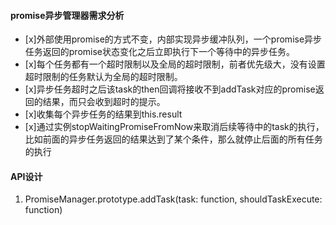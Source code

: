 #### promise异步管理器需求分析
- [x]外部使用promise的方式不变，内部实现异步缓冲队列，一个promise异步任务返回的promise状态变化之后立即执行下一个等待中的异步任务。 
- [x]每个任务都有一个超时限制以及全局的超时限制，前者优先级大，没有设置超时限制的任务默认为全局的超时限制。
- [x]异步任务超时之后该task的then回调将接收不到addTask对应的promise返回的结果，而只会收到超时的提示。
- [x]收集每个异步任务的结果到this.result
- [x]通过实例stopWaitingPromiseFromNow来取消后续等待中的task的执行，比如前面的异步任务返回的结果达到了某个条件，那么就停止后面的所有任务的执行

#### API设计
1. PromiseManager.prototype.addTask(task: function, shouldTaskExecute: function)
